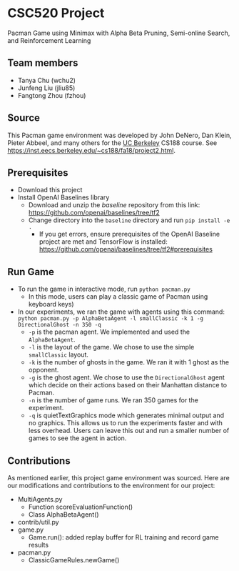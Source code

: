 # CSC520 Project  
Pacman Game using Minimax with Alpha Beta Pruning, Semi-online Search, and Reinforcement Learning
## Team members
- Tanya Chu (wchu2)
- Junfeng Liu (jliu85)
- Fangtong Zhou (fzhou)
## Source
This Pacman game environment was developed by John DeNero, Dan Klein, Pieter Abbeel, and many others for the [UC Berkeley](http://ai.berkeley.edu) CS188 course. See https://inst.eecs.berkeley.edu/~cs188/fa18/project2.html.
## Prerequisites
- Download this project
- Install OpenAI Baselines library
  - Download and unzip the _baseline_ repository from this link: https://github.com/openai/baselines/tree/tf2
  - Change directory into the `baseline` directory and run `pip install -e .`
      - If you get errors, ensure prerequisites of the OpenAI Baseline project are met and TensorFlow is installed: https://github.com/openai/baselines/tree/tf2#prerequisites

## Run Game
- To run the game in interactive mode, run `python pacman.py`
  - In this mode, users can play a classic game of Pacman using keyboard keys)
- In our experiments, we ran the game with agents using this command: `python pacman.py -p AlphaBetaAgent -l smallClassic -k 1 -g DirectionalGhost -n 350 -q`
  - `-p` is the pacman agent. We implemented and used the `AlphaBetaAgent`.
  - `-l` is the layout of the game. We chose to use the simple `smallClassic` layout.
  - `-k` is the number of ghosts in the game. We ran it with 1 ghost as the opponent.
  - `-g` is the ghost agent. We chose to use the `DirectionalGhost` agent which decide on their actions based on their Manhattan distance to Pacman.
  - `-n` is the number of game runs. We ran 350 games for the experiment.
  - `-q` is quietTextGraphics mode which generates minimal output and no graphics. This allows us to run the experiments faster and with less overhead. Users can leave this out and run a smaller number of games to see the agent in action.

## Contributions
As mentioned earlier, this project game environment was sourced. Here are our modifications and contributions to the environment for our project:
- MultiAgents.py
  - Function scoreEvaluationFunction()
  - Class AlphaBetaAgent()
- contrib/util.py
- game.py
  - Game.run(): added replay buffer for RL training and record game results
- pacman.py
  - ClassicGameRules.newGame()
